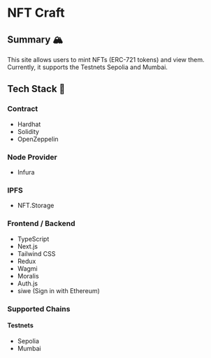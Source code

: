 # NFT Craft

## Summary 🏔️
This site allows users to mint NFTs (ERC-721 tokens) and view them. Currently, it supports the Testnets Sepolia and Mumbai.

## Tech Stack 🔗
### Contract
- Hardhat
- Solidity
- OpenZeppelin

### Node Provider
- Infura

### IPFS
- NFT.Storage

### Frontend / Backend
- TypeScript
- Next.js
- Tailwind CSS
- Redux
- Wagmi
- Moralis
- Auth.js
- siwe (Sign in with Ethereum)

### Supported Chains
#### Testnets
- Sepolia
- Mumbai